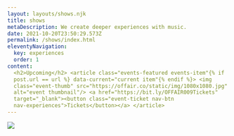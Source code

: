 ```yaml
---
layout: layouts/shows.njk
title: shows
metaDescription: We create deeper experiences with music.
date: 2021-10-20T23:50:29.573Z
permalink: /shows/index.html
eleventyNavigation:
  key: experiences
  order: 1
content:
  <h2>Upcoming</h2> <article class="events-featured events-item"{% if
  post.url == url %} data-current="current item"{% endif %}> <img
  class="event-thumb" src="https://offair.co/static/img/1080x1080.jpg"
  alt="event thumbnail"/> <a href="https://bit.ly/OFFAIR009Tickets"
  target="_blank"><button class="event-ticket nav-btn
  nav-experiences">Tickets</button></a> </article>
---
```

<!-- START ROW -->
  <section class="events-container">

<!-- Event 1 -->
  <article class="events-featured events-item">

  <!-- EDIT THIS LINE FOR LINK TO TICKETS - Link to tickets goes after 'href' between quotes -->
  <a 
  href="https://dice.fm/event/bmbqk-sounds-of-saving-x-offair-present-nick-hakim-1st-jun-public-records-new-york-tickets?pid=530cb286"><!-- END LINK -->

<!-- EDIT IMAGE -->
  <img class="event-thumb" src="https://offair.co/static/img/offair_public-records-june-1_4x5_update.jpg"/><!-- END IMAGE -->

  </a></article> 

<!-- END ROW -->
  </section>